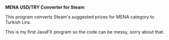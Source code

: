 **MENA USD/TRY Converter for Steam**

This program converts Steam's suggested prices for MENA category to Turkish Lira.

This is my first JavaFX program so the code can be messy, sorry about that.
